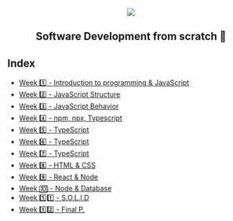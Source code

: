 <div align="center">
  <img src="https://uploads-ssl.webflow.com/5eb2f56932c3562feab232e3/5f73550d00249e7e96c9f3de_Logo.png">
</div>
<h2 align="center">Software Development from scratch 🤖</h2>

## Index
- [Week 1️⃣ - Introduction to programming & JavaScript](/Week%201)
- [Week 2️⃣ - JavaScript Structure](/Week%202)
- [Week 3️⃣ - JavaScript Behavior](/Week%203)
- [Week 4️⃣ - npm, npx, Typescript](/Week%204)
- [Week 5️⃣ - TypeScript](/Week%205)
- [Week 6️⃣ - TypeScript](/Week%206)
- [Week 7️⃣ - TypeScript](/Week%207)
- [Week 8️⃣ - HTML & CSS](/Week%208)
- [Week 9️⃣ - React & Node](/Week%209)
- [Week 🔟 - Node & Database](/Week%210)
- [Week 1️⃣1️⃣ - S.O.L.I.D ](/Week%2011)
- [Week 1️⃣2️⃣ - Final P.](/Week%2012)
<!-- 
- [Week 7️⃣ - Challenges](challenges/week7) -->

